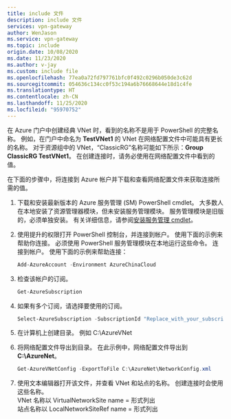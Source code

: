 ```yaml
---
title: include 文件
description: include 文件
services: vpn-gateway
author: WenJason
ms.service: vpn-gateway
ms.topic: include
origin.date: 10/08/2020
ms.date: 11/23/2020
ms.author: v-jay
ms.custom: include file
ms.openlocfilehash: 77ea0a72fd797761bfc0f492c0296b050de3c62d
ms.sourcegitcommit: 054636c134cc0f53c194a6b76668644e18d1c4fe
ms.translationtype: HT
ms.contentlocale: zh-CN
ms.lasthandoff: 11/25/2020
ms.locfileid: "95970752"
---
```

在 Azure 门户中创建经典 VNet 时，看到的名称不是用于 PowerShell 的完整名称。 例如，在门户中命名为 **TestVNet1** 的 VNet 在网络配置文件中可能具有更长的名称。 对于资源组中的 VNet，“ClassicRG”名称可能如下所示：**Group ClassicRG TestVNet1**。 在创建连接时，请务必使用在网络配置文件中看到的值。

在下面的步骤中，将连接到 Azure 帐户并下载和查看网络配置文件来获取连接所需的值。

1. 下载和安装最新版本的 Azure 服务管理 (SM) PowerShell cmdlet。 大多数人在本地安装了资源管理器模块，但未安装服务管理模块。 服务管理模块是旧版的，必须单独安装。 有关详细信息，请参阅[安装服务管理 cmdlet](https://docs.microsoft.com/powershell/azure/servicemanagement/install-azure-ps)。

1. 使用提升的权限打开 PowerShell 控制台，并连接到帐户。 使用下面的示例来帮助你连接。 必须使用 PowerShell 服务管理模块在本地运行这些命令。 连接到帐户。 使用下面的示例来帮助连接：

   ```powershell
   Add-AzureAccount -Environment AzureChinaCloud
   ```
1. 检查该帐户的订阅。

   ```powershell
   Get-AzureSubscription
   ```
1. 如果有多个订阅，请选择要使用的订阅。

   ```powershell
   Select-AzureSubscription -SubscriptionId "Replace_with_your_subscription_ID"
   ```
1. 在计算机上创建目录。 例如 C:\AzureVNet
1. 将网络配置文件导出到目录。 在此示例中，网络配置文件导出到 **C:\AzureNet**。

   ```powershell
   Get-AzureVNetConfig -ExportToFile C:\AzureNet\NetworkConfig.xml
   ```
1. 使用文本编辑器打开该文件，并查看 VNet 和站点的名称。 创建连接时会使用这些名称。<br>VNet 名称以 VirtualNetworkSite name = 形式列出 <br>站点名称以 LocalNetworkSiteRef name = 形式列出 